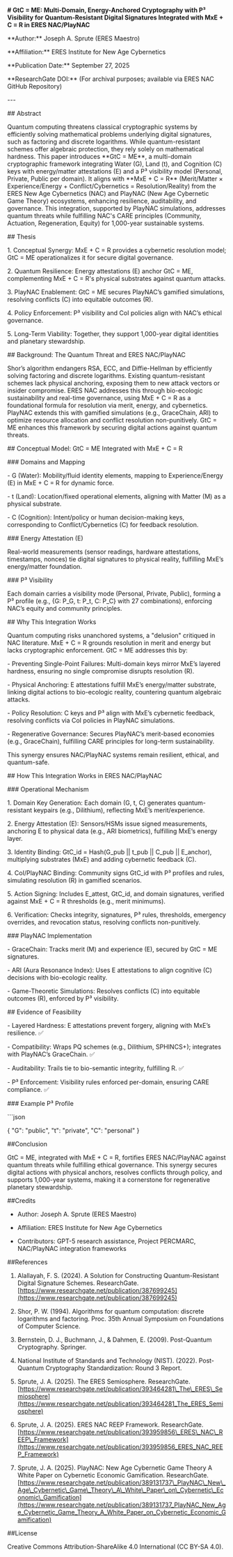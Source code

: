**\# GtC \= ME: Multi-Domain, Energy-Anchored Cryptography with P³ Visibility for Quantum-Resistant Digital Signatures Integrated with MxE \+ C \= R in ERES NAC/PlayNAC**

\*\*Author:\*\* Joseph A. Sprute (ERES Maestro)  

\*\*Affiliation:\*\* ERES Institute for New Age Cybernetics  

\*\*Publication Date:\*\* September 27, 2025  

\*\*ResearchGate DOI:\*\* (For archival purposes; available via ERES NAC GitHub Repository)


\---

\#\# Abstract

Quantum computing threatens classical cryptographic systems by efficiently solving mathematical problems underlying digital signatures, such as factoring and discrete logarithms. While quantum-resistant schemes offer algebraic protection, they rely solely on mathematical hardness. This paper introduces \*\*GtC \= ME\*\*, a multi-domain cryptographic framework integrating Water (G), Land (t), and Cognition (C) keys with energy/matter attestations (E) and a P³ visibility model (Personal, Private, Public per domain). It aligns with \*\*MxE \+ C \= R\*\* (Merit/Matter × Experience/Energy \+ Conflict/Cybernetics \= Resolution/Reality) from the ERES New Age Cybernetics (NAC) and PlayNAC (New Age Cybernetic Game Theory) ecosystems, enhancing resilience, auditability, and governance. This integration, supported by PlayNAC simulations, addresses quantum threats while fulfilling NAC's CARE principles (Community, Actuation, Regeneration, Equity) for 1,000-year sustainable systems.

\#\# Thesis

1\. Conceptual Synergy: MxE \+ C \= R provides a cybernetic resolution model; GtC \= ME operationalizes it for secure digital governance.

2\. Quantum Resilience: Energy attestations (E) anchor GtC \= ME, complementing MxE \+ C \= R's physical substrates against quantum attacks.

3\. PlayNAC Enablement: GtC \= ME secures PlayNAC’s gamified simulations, resolving conflicts (C) into equitable outcomes (R).

4\. Policy Enforcement: P³ visibility and CoI policies align with NAC’s ethical governance.

5\. Long-Term Viability: Together, they support 1,000-year digital identities and planetary stewardship.

\#\# Background: The Quantum Threat and ERES NAC/PlayNAC

Shor’s algorithm endangers RSA, ECC, and Diffie-Hellman by efficiently solving factoring and discrete logarithms. Existing quantum-resistant schemes lack physical anchoring, exposing them to new attack vectors or insider compromise. ERES NAC addresses this through bio-ecologic sustainability and real-time governance, using MxE \+ C \= R as a foundational formula for resolution via merit, energy, and cybernetics. PlayNAC extends this with gamified simulations (e.g., GraceChain, ARI) to optimize resource allocation and conflict resolution non-punitively. GtC \= ME enhances this framework by securing digital actions against quantum threats.

\#\# Conceptual Model: GtC \= ME Integrated with MxE \+ C \= R

\#\#\# Domains and Mapping

\- G (Water): Mobility/fluid identity elements, mapping to Experience/Energy (E) in MxE \+ C \= R for dynamic force.

\- t (Land): Location/fixed operational elements, aligning with Matter (M) as a physical substrate.

\- C (Cognition): Intent/policy or human decision-making keys, corresponding to Conflict/Cybernetics (C) for feedback resolution.

\#\#\# Energy Attestation (E)

Real-world measurements (sensor readings, hardware attestations, timestamps, nonces) tie digital signatures to physical reality, fulfilling MxE’s energy/matter foundation.

\#\#\# P³ Visibility

Each domain carries a visibility mode (Personal, Private, Public), forming a P³ profile (e.g., {G: P\_G, t: P\_t, C: P\_C} with 27 combinations), enforcing NAC’s equity and community principles.

\#\# Why This Integration Works

Quantum computing risks unanchored systems, a "delusion" critiqued in NAC literature. MxE \+ C \= R grounds resolution in merit and energy but lacks cryptographic enforcement. GtC \= ME addresses this by:

\- Preventing Single-Point Failures: Multi-domain keys mirror MxE’s layered hardness, ensuring no single compromise disrupts resolution (R).

\- Physical Anchoring: E attestations fulfill MxE’s energy/matter substrate, linking digital actions to bio-ecologic reality, countering quantum algebraic attacks.

\- Policy Resolution: C keys and P³ align with MxE’s cybernetic feedback, resolving conflicts via CoI policies in PlayNAC simulations.

\- Regenerative Governance: Secures PlayNAC’s merit-based economies (e.g., GraceChain), fulfilling CARE principles for long-term sustainability.

This synergy ensures NAC/PlayNAC systems remain resilient, ethical, and quantum-safe.

\#\# How This Integration Works in ERES NAC/PlayNAC

\#\#\# Operational Mechanism

1\. Domain Key Generation: Each domain (G, t, C) generates quantum-resistant keypairs (e.g., Dilithium), reflecting MxE’s merit/experience.

2\. Energy Attestation (E): Sensors/HSMs issue signed measurements, anchoring E to physical data (e.g., ARI biometrics), fulfilling MxE’s energy layer.

3\. Identity Binding: GtC\_id \= Hash(G\_pub || t\_pub || C\_pub || E\_anchor), multiplying substrates (MxE) and adding cybernetic feedback (C).

4\. CoI/PlayNAC Binding: Community signs GtC\_id with P³ profiles and rules, simulating resolution (R) in gamified scenarios.

5\. Action Signing: Includes E\_attest, GtC\_id, and domain signatures, verified against MxE \+ C \= R thresholds (e.g., merit minimums).

6\. Verification: Checks integrity, signatures, P³ rules, thresholds, emergency overrides, and revocation status, resolving conflicts non-punitively.

\#\#\# PlayNAC Implementation

\- GraceChain: Tracks merit (M) and experience (E), secured by GtC \= ME signatures.

\- ARI (Aura Resonance Index): Uses E attestations to align cognitive (C) decisions with bio-ecologic reality.

\- Game-Theoretic Simulations: Resolves conflicts (C) into equitable outcomes (R), enforced by P³ visibility.

\#\# Evidence of Feasibility

\- Layered Hardness: E attestations prevent forgery, aligning with MxE’s resilience. ✅

\- Compatibility: Wraps PQ schemes (e.g., Dilithium, SPHINCS+); integrates with PlayNAC’s GraceChain. ✅

\- Auditability: Trails tie to bio-semantic integrity, fulfilling R. ✅

\- P³ Enforcement: Visibility rules enforced per-domain, ensuring CARE compliance. ✅

\#\#\# Example P³ Profile

\`\`\`json

{ "G": "public", "t": "private", "C": "personal" }

\#\#Conclusion

GtC \= ME, integrated with MxE \+ C \= R, fortifies ERES NAC/PlayNAC against quantum threats while fulfilling ethical governance. This synergy secures digital actions with physical anchors, resolves conflicts through policy, and supports 1,000-year systems, making it a cornerstone for regenerative planetary stewardship.

\#\#Credits

* Author: Joseph A. Sprute (ERES Maestro)

* Affiliation: ERES Institute for New Age Cybernetics

* Contributors: GPT-5 research assistance, Project PERCMARC, NAC/PlayNAC integration frameworks

\#\#References

1. Alallayah, F. S. (2024). A Solution for Constructing Quantum-Resistant Digital Signature Schemes. ResearchGate. [https://www.researchgate.net/publication/387699245](https://www.researchgate.net/publication/387699245)

2. Shor, P. W. (1994). Algorithms for quantum computation: discrete logarithms and factoring. Proc. 35th Annual Symposium on Foundations of Computer Science.

3. Bernstein, D. J., Buchmann, J., & Dahmen, E. (2009). Post-Quantum Cryptography. Springer.

4. National Institute of Standards and Technology (NIST). (2022). Post-Quantum Cryptography Standardization: Round 3 Report.

5. Sprute, J. A. (2025). The ERES Semiosphere. ResearchGate. [https://www.researchgate.net/publication/393464281\_The\_ERES\_Semiosphere](https://www.researchgate.net/publication/393464281_The_ERES_Semiosphere)

6. Sprute, J. A. (2025). ERES NAC REEP Framework. ResearchGate. [https://www.researchgate.net/publication/393959856\_ERES\_NAC\_REEP\_Framework](https://www.researchgate.net/publication/393959856_ERES_NAC_REEP_Framework)

7. Sprute, J. A. (2025). PlayNAC: New Age Cybernetic Game Theory A White Paper on Cybernetic Economic Gamification. ResearchGate. [https://www.researchgate.net/publication/389131737\_PlayNAC\_New\_Age\_Cybernetic\_Game\_Theory\_A\_White\_Paper\_on\_Cybernetic\_Economic\_Gamification](https://www.researchgate.net/publication/389131737_PlayNAC_New_Age_Cybernetic_Game_Theory_A_White_Paper_on_Cybernetic_Economic_Gamification)

\#\#License

Creative Commons Attribution-ShareAlike 4.0 International (CC BY-SA 4.0).

